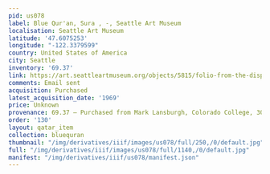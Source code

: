 ```yaml
---
pid: us078
label: Blue Qur'an, Sura , -, Seattle Art Museum
localisation: Seattle Art Museum
latitude: '47.6075253'
longitude: "-122.3379599"
country: United States of America
city: Seattle
inventory: '69.37'
link: https://art.seattleartmuseum.org/objects/5815/folio-from-the-dispersed-blue-quran;jsessionid=9432B808B4FF6AA8CA53F2FDC5BB8690
comments: Email sent
acquisition: Purchased
latest_acquisition_date: '1969'
price: Unknown
provenance: 69.37 – Purchased from Mark Lansburgh, Colorado College, 30 January 1969
order: '130'
layout: qatar_item
collection: bluequran
thumbnail: "/img/derivatives/iiif/images/us078/full/250,/0/default.jpg"
full: "/img/derivatives/iiif/images/us078/full/1140,/0/default.jpg"
manifest: "/img/derivatives/iiif/us078/manifest.json"
---
```

